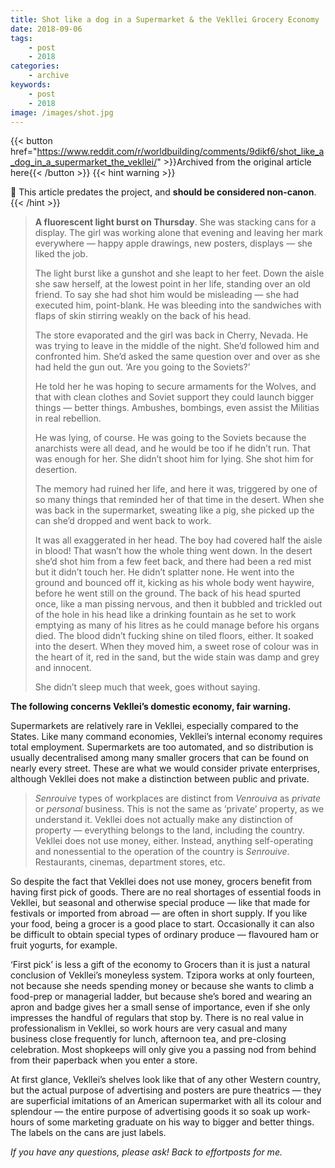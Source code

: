 ```yaml
---
title: Shot like a dog in a Supermarket & the Vekllei Grocery Economy
date: 2018-09-06
tags:
    - post
    - 2018
categories:
    - archive
keywords:
    - post
    - 2018
image: /images/shot.jpg
---
```

{{< button href="https://www.reddit.com/r/worldbuilding/comments/9dikf6/shot_like_a_dog_in_a_supermarket_the_vekllei/" >}}Archived from the original article here{{< /button >}}
{{< hint warning >}}

🌺 This article predates the project, and **should be considered non-canon**.
{{< /hint >}}

>**A fluorescent light burst on Thursday**. She was stacking cans for a display. The girl was working alone that evening and leaving her mark everywhere  —  happy apple drawings, new posters, displays  —  she liked the job.  
>  
>The light burst like a gunshot and she leapt to her feet. Down the aisle she saw herself, at the lowest point in her life, standing over an old friend. To say she had shot him would be misleading  —  she had executed him, point-blank. He was bleeding into the sandwiches with flaps of skin stirring weakly on the back of his head.  
>  
>The store evaporated and the girl was back in Cherry, Nevada. He was trying to leave in the middle of the night. She’d followed him and confronted him. She’d asked the same question over and over as she had held the gun out. ‘Are you going to the Soviets?’  
>  
>He told her he was hoping to secure armaments for the Wolves, and that with clean clothes and Soviet support they could launch bigger things  —  better things. Ambushes, bombings, even assist the Militias in real rebellion.  
>  
>He was lying, of course. He was going to the Soviets because the anarchists were all dead, and he would be too if he didn’t run. That was enough for her. She didn’t shoot him for lying. She shot him for desertion.  
>  
>The memory had ruined her life, and here it was, triggered by one of so many things that reminded her of that time in the desert. When she was back in the supermarket, sweating like a pig, she picked up the can she’d dropped and went back to work.  
>  
>It was all exaggerated in her head. The boy had covered half the aisle in blood! That wasn’t how the whole thing went down. In the desert she’d shot him from a few feet back, and there had been a red mist but it didn’t touch her. He didn’t splatter none. He went into the ground and bounced off it, kicking as his whole body went haywire, before he went still on the ground. The back of his head spurted once, like a man pissing nervous, and then it bubbled and trickled out of the hole in his head like a drinking fountain as he set to work emptying as many of his litres as he could manage before his organs died. The blood didn’t fucking shine on tiled floors, either. It soaked into the desert. When they moved him, a sweet rose of colour was in the heart of it, red in the sand, but the wide stain was damp and grey and innocent.  
>  
>She didn’t sleep much that week, goes without saying.

**The following concerns Vekllei’s domestic economy, fair warning.**

Supermarkets are relatively rare in Vekllei, especially compared to the States. Like many command economies, Vekllei’s internal economy requires total employment. Supermarkets are too automated, and so distribution is usually decentralised among many smaller grocers that can be found on nearly every street. These are what we would consider private enterprises, although Vekllei does not make a distinction between public and private.

>*Senrouive* types of workplaces are distinct from *Venrouiva* as *private* or *personal* business. This is not the same as ‘private’ property, as we understand it. Vekllei does not actually make any distinction of property — everything belongs to the land, including the country. Vekllei does not use money, either. Instead, anything self-operating and nonessential to the operation of the country is *Senrouive*. Restaurants, cinemas, department stores, etc.

So despite the fact that Vekllei does not use money, grocers benefit from having first pick of goods. There are no real shortages of essential foods in Vekllei, but seasonal and otherwise special produce  —  like that made for festivals or imported from abroad  —  are often in short supply. If you like your food, being a grocer is a good place to start. Occasionally it can also be difficult to obtain special types of ordinary produce — flavoured ham or fruit yogurts, for example.

‘First pick’ is less a gift of the economy to Grocers than it is just a natural conclusion of Vekllei’s moneyless system. Tzipora works at only fourteen, not because she needs spending money or because she wants to climb a food-prep or managerial ladder, but because she’s bored and wearing an apron and badge gives her a small sense of importance, even if she only impresses the handful of regulars that stop by. There is no real value in professionalism in Vekllei, so work hours are very casual and many business close frequently for lunch, afternoon tea, and pre-closing celebration. Most shopkeeps will only give you a passing nod from behind from their paperback when you enter a store.

At first glance, Vekllei’s shelves look like that of any other Western country, but the actual purpose of advertising and posters are pure theatrics  —  they are superficial imitations of an American supermarket with all its colour and splendour  —  the entire purpose of advertising goods it so soak up work-hours of some marketing graduate on his way to bigger and better things. The labels on the cans are just labels.

*If you have any questions, please ask! Back to effortposts for me.*
